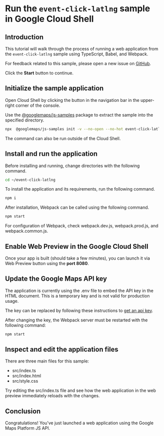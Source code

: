 # Run the `event-click-latlng` sample in Google Cloud Shell

<walkthrough-tutorial-duration duration="10"/>

## Introduction

This tutorial will walk through the process of running a web application from
the `event-click-latlng` sample using TypeScript, Babel, and Webpack.

For feedback related to this sample, please open a new issue on
[GitHub](https://github.com/googlemaps/js-samples/issues).

Click the **Start** button to continue.

## Initialize the sample application

Open Cloud Shell by clicking the
<walkthrough-cloud-shell-icon></walkthrough-cloud-shell-icon> button in the
navigation bar in the upper-right corner of the console.

Use the [@googlemaps/js-samples](https://www.npmjs.com/package/@googlemaps/js-samples) package to
extract the sample into the specified directory.

```bash
npx  @googlemaps/js-samples init -v --no-open --no-hot event-click-latlng ~/event-click-latlng
```

The command can also be run outside of the Cloud Shell.

## Install and run the application

Before installing and running, change directories with the following command.

```bash
cd ~/event-click-latlng
```

To install the application and its requirements, run the following command.

```bash
npm i
```

After installation, Webpack can be called using the following command.

```bash
npm start
```

For configuration of Webpack, check
<walkthrough-editor-open-file filePath="event-click-latlng/webpack.dev.js">webpack.dev.js</walkthrough-editor-open-file>,
<walkthrough-editor-open-file filePath="event-click-latlng/webpack.prod.js">webpack.prod.js</walkthrough-editor-open-file>,
and
<walkthrough-editor-open-file filePath="event-click-latlng/webpack.common.js">webpack.common.js</walkthrough-editor-open-file>.

## Enable Web Preview in the Google Cloud Shell

Once your app is built (should take a few minutes), you can launch it via
<walkthrough-spotlight-pointer target="cloudshell" spotlightId="devshell-web-preview-button">Web
Preview button</walkthrough-spotlight-pointer> using the **port 8080**.

## Update the Google Maps API key

The application is currently using the
<walkthrough-editor-open-file filePath="event-click-latlng/.env">.env</walkthrough-editor-open-file>
file to embed the API key in the HTML document. This is a temporary key and is
not valid for production usage.

The key can be replaced by following these instructions to
[get an api key](https://developers.google.com/maps/documentation/javascript/get-api-key).

After changing the key, the Webpack server must be restarted with the following
command:

```bash
npm start
```

## Inspect and edit the application files

There are three main files for this sample:

*   <walkthrough-editor-open-file filePath="event-click-latlng/src/index.ts">src/index.ts</walkthrough-editor-open-file>
*   <walkthrough-editor-open-file filePath="event-click-latlng/src/index.html">src/index.html</walkthrough-editor-open-file>
*   <walkthrough-editor-open-file filePath="event-click-latlng/src/style.css">src/style.css</walkthrough-editor-open-file>

Try editing the <walkthrough-editor-open-file filePath="event-click-latlng/src/index.ts">src/index.ts</walkthrough-editor-open-file> file and see how the web application in the web preview immediately reloads with the changes.

## Conclusion

<walkthrough-conclusion-trophy></walkthrough-conclusion-trophy>

Congratulations! You've just launched a web application using the Google Maps
Platform JS API.
